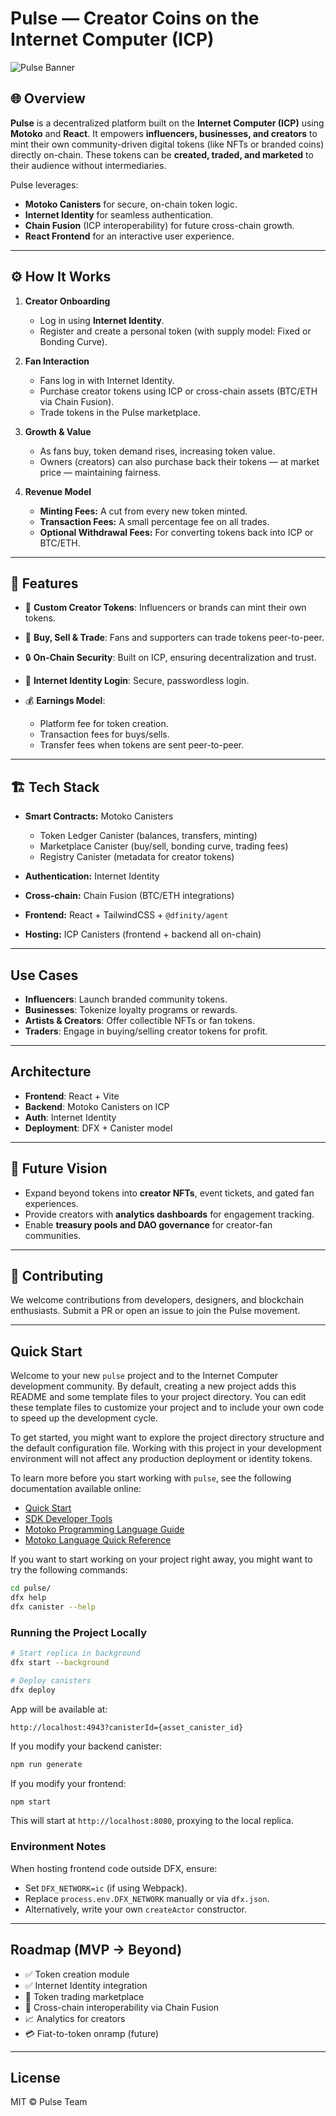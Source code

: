 # Pulse — Creator Coins on the Internet Computer (ICP)

![Pulse Banner](./src/pulse_frontend/public/pulse.png) <!-- Optional: add a cool banner image -->

## 🌐 Overview

**Pulse** is a decentralized platform built on the **Internet Computer (ICP)** using **Motoko** and **React**. It empowers **influencers, businesses, and creators** to mint their own community-driven digital tokens (like NFTs or branded coins) directly on-chain. These tokens can be **created, traded, and marketed** to their audience without intermediaries.

Pulse leverages:

* **Motoko Canisters** for secure, on-chain token logic.
* **Internet Identity** for seamless authentication.
* **Chain Fusion** (ICP interoperability) for future cross-chain growth.
* **React Frontend** for an interactive user experience.


---

## ⚙️ How It Works

1. **Creator Onboarding**

   * Log in using **Internet Identity**.
   * Register and create a personal token (with supply model: Fixed or Bonding Curve).

2. **Fan Interaction**

   * Fans log in with Internet Identity.
   * Purchase creator tokens using ICP or cross-chain assets (BTC/ETH via Chain Fusion).
   * Trade tokens in the Pulse marketplace.

3. **Growth & Value**

   * As fans buy, token demand rises, increasing token value.
   * Owners (creators) can also purchase back their tokens — at market price — maintaining fairness.

4. **Revenue Model**

   * **Minting Fees:** A cut from every new token minted.
   * **Transaction Fees:** A small percentage fee on all trades.
   * **Optional Withdrawal Fees:** For converting tokens back into ICP or BTC/ETH.

---

## 🚀  Features

* 🎨 **Custom Creator Tokens**: Influencers or brands can mint their own tokens.
* 💱 **Buy, Sell & Trade**: Fans and supporters can trade tokens peer-to-peer.
* 🔒 **On-Chain Security**: Built on ICP, ensuring decentralization and trust.
* 🧩 **Internet Identity Login**: Secure, passwordless login.
* 💰 **Earnings Model**:

  * Platform fee for token creation.
  * Transaction fees for buys/sells.
  * Transfer fees when tokens are sent peer-to-peer.

---

## 🏗️ Tech Stack

* **Smart Contracts:** Motoko Canisters

  * Token Ledger Canister (balances, transfers, minting)
  * Marketplace Canister (buy/sell, bonding curve, trading fees)
  * Registry Canister (metadata for creator tokens)
* **Authentication:** Internet Identity
* **Cross-chain:** Chain Fusion (BTC/ETH integrations)
* **Frontend:** React + TailwindCSS + `@dfinity/agent`
* **Hosting:** ICP Canisters (frontend + backend all on-chain)

---

## Use Cases

* **Influencers**: Launch branded community tokens.
* **Businesses**: Tokenize loyalty programs or rewards.
* **Artists & Creators**: Offer collectible NFTs or fan tokens.
* **Traders**: Engage in buying/selling creator tokens for profit.

---

## Architecture

* **Frontend**: React + Vite
* **Backend**: Motoko Canisters on ICP
* **Auth**: Internet Identity
* **Deployment**: DFX + Canister model

---


## 🔮 Future Vision

* Expand beyond tokens into **creator NFTs**, event tickets, and gated fan experiences.
* Provide creators with **analytics dashboards** for engagement tracking.
* Enable **treasury pools and DAO governance** for creator-fan communities.

---

## 🤝 Contributing

We welcome contributions from developers, designers, and blockchain enthusiasts. Submit a PR or open an issue to join the Pulse movement.

---

## Quick Start

Welcome to your new `pulse` project and to the Internet Computer development community. By default, creating a new project adds this README and some template files to your project directory. You can edit these template files to customize your project and to include your own code to speed up the development cycle.

To get started, you might want to explore the project directory structure and the default configuration file. Working with this project in your development environment will not affect any production deployment or identity tokens.

To learn more before you start working with `pulse`, see the following documentation available online:

* [Quick Start](https://internetcomputer.org/docs/current/developer-docs/setup/deploy-locally)
* [SDK Developer Tools](https://internetcomputer.org/docs/current/developer-docs/setup/install)
* [Motoko Programming Language Guide](https://internetcomputer.org/docs/current/motoko/main/motoko)
* [Motoko Language Quick Reference](https://internetcomputer.org/docs/current/motoko/main/language-manual)

If you want to start working on your project right away, you might want to try the following commands:

```bash
cd pulse/
dfx help
dfx canister --help
```

### Running the Project Locally

```bash
# Start replica in background
dfx start --background

# Deploy canisters
dfx deploy
```

App will be available at:

```
http://localhost:4943?canisterId={asset_canister_id}
```

If you modify your backend canister:

```bash
npm run generate
```

If you modify your frontend:

```bash
npm start
```

This will start at `http://localhost:8080`, proxying to the local replica.

### Environment Notes

When hosting frontend code outside DFX, ensure:

* Set `DFX_NETWORK=ic` (if using Webpack).
* Replace `process.env.DFX_NETWORK` manually or via `dfx.json`.
* Alternatively, write your own `createActor` constructor.

---

## Roadmap (MVP → Beyond)

* ✅ Token creation module
* ✅ Internet Identity integration
* 🔄 Token trading marketplace
* 🚀 Cross-chain interoperability via Chain Fusion
* 📈 Analytics for creators
* 💳 Fiat-to-token onramp (future)

---

## License

MIT © Pulse Team
